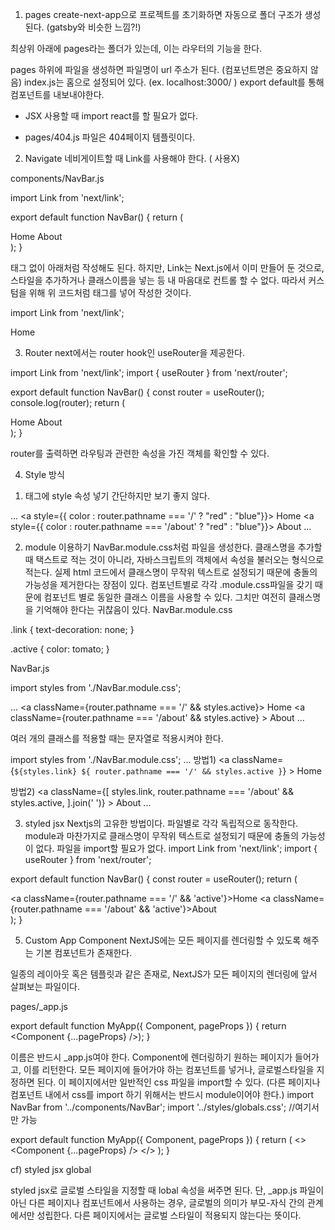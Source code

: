 1. pages
create-next-app으로 프로젝트를 초기화하면 자동으로 폴더 구조가 생성된다. (gatsby와 비슷한 느낌?!)

최상위 아래에 pages라는 폴더가 있는데, 이는 라우터의 기능을 한다. 

pages 하위에 파일을 생성하면 파일명이 url 주소가 된다. (컴포넌트명은 중요하지 않음)
index.js는 홈으로 설정되어 있다. (ex. localhost:3000/ )
export default를 통해 컴포넌트를 내보내야한다.
+ JSX 사용할 때 import react를 할 필요가 없다.

+ pages/404.js 파일은 404페이지 템플릿이다.

 

2. Navigate
네비게이트할 때 Link를 사용해야 한다. (<a> 사용X)

 

components/NavBar.js

import Link from 'next/link';

export default function NavBar() {
  return (
    <nav>
      <Link href='/'>
        <a>Home</a>
      </Link>
      <Link href='/about'>
        <a>About</a>
      </Link>
    </nav>
  );
}
 

<a> 태그 없이 아래처럼 작성해도 된다. 하지만, Link는 Next.js에서 이미 만들어 둔 것으로, 스타일을 추가하거나 클래스이름을 넣는 등 내 마음대로 컨트롤 할 수 없다. 따라서 커스텀을 위해 위 코드처럼 <a> 태그를 넣어 작성한 것이다. 

import Link from 'next/link';
<Link href='/'>Home</Link>
 

 

3. Router
next에서는 router hook인 useRouter을 제공한다.

import Link from 'next/link';
import { useRouter } from 'next/router';

export default function NavBar() {
  const router = useRouter();
  console.log(router);
  return (
    <nav>
      <Link href='/'>
        <a>Home</a>
      </Link>
      <Link href='/about'>
        <a>About</a>
      </Link>
    </nav>
  );
}
 

router를 출력하면 라우팅과 관련한 속성을 가진 객체를 확인할 수 있다.


 

 

4. Style 방식
1) 태그에 style 속성 넣기
간단하지만 보기 좋지 않다.

...
      <Link href='/'>
        <a style={{ color : router.pathname === '/' ? "red" : "blue"}}>
          Home
        </a>
      </Link>
      <Link href='/about'>
        <a style={{ color : router.pathname === '/about' ? "red" : "blue"}}>
          About
        </a>
      </Link>
...
 

2) module 이용하기
NavBar.module.css처럼 파일을 생성한다.
클래스명을 추가할 때 택스트로 적는 것이 아니라, 자바스크립트의 객체에서 속성을 불러오는 형식으로 적는다.
실제 html 코드에서 클래스명이 무작위 텍스트로 설정되기 때문에 충돌의 가능성을 제거한다는 장점이 있다.
컴포넌트별로 각각 .module.css파일을 갖기 때문에 컴포넌트 별로 동일한 클래스 이름을 사용할 수 있다.
그치만 여전히 클래스명을 기억해야 한다는 귀찮음이 있다.
NavBar.module.css

.link {
  text-decoration: none;
}

.active {
  color: tomato;
}
 

NavBar.js

import styles from './NavBar.module.css';

...
      <Link href='/'>
        <a className={router.pathname === '/' && styles.active}>
          Home
        </a>
      </Link>
      <Link href='/about'>
        <a
          className={router.pathname === '/about' && styles.active}
        >
          About
        </a>
      </Link>
...
 

여러 개의 클래스를 적용할 때는 문자열로 적용시켜야 한다.

import styles from './NavBar.module.css';
...
방법1)
      <Link href='/'>
        <a
          className={`${styles.link} ${
            router.pathname === '/' && styles.active
          }`}
        >
          Home
        </a>
      </Link>
      
방법2)
      <Link href='/about'>
        <a
          className={[
            styles.link,
            router.pathname === '/about' && styles.active,
          ].join(' ')}
        >
          About
        </a>
      </Link>
 ...
 

3) styled jsx
Nextjs의 고유한 방법이다.
파일별로 각각 독립적으로 동작한다.
module과 마찬가지로 클래스명이 무작위 텍스트로 설정되기 때문에 충돌의 가능성이 없다.
파일을 import할 필요가 없다.
import Link from 'next/link';
import { useRouter } from 'next/router';

export default function NavBar() {
  const router = useRouter();
  return (
    <nav>
      <Link href='/'>
        <a className={router.pathname === '/' && 'active'}>Home</a>
      </Link>
      <Link href='/about'>
        <a className={router.pathname === '/about' && 'active'}>About</a>
      </Link>
      <style jsx>{`
        nav {
          background-color: tomato;
        }
        a {
          text-decoration: none;
        }
        .active {
          color: yellow;
        }
      `}</style>
    </nav>
  );
}
 

 

5. Custom App Component
NextJS에는 모든 페이지를 렌더링할 수 있도록 해주는 기본 컴포넌트가 존재한다.

일종의 레이아웃 혹은 템플릿과 같은 존재로, NextJS가 모든 페이지의 렌더링에 앞서 살펴보는 파일이다.

 

pages/_app.js

export default function MyApp({ Component, pageProps }) {
  return <Component {...pageProps} />);
}
 

이름은 반드시 _app.js여야 한다. 
Component에 렌더링하기 원하는 페이지가 들어가고, 이를 리턴한다.
모든 페이지에 들어가야 하는 컴포넌트를 넣거나, 글로벌스타일을 지정하면 된다.
이 페이지에서만 일반적인 css 파일을 import할 수 있다. (다른 페이지나 컴포넌트 내에서 css를 import 하기 위해서는 반드시 module이어야 한다.)
import NavBar from '../components/NavBar';
import '../styles/globals.css'; //여기서만 가능

export default function MyApp({ Component, pageProps }) {
  return (
    <>
      <NavBar />
      <Component {...pageProps} />
      <style jsx gloabal>{`
        a {
          text-decoration: none;
        }
      `}</style>
    </>
  );
}
 

cf) styled jsx global

styled jsx로 글로벌 스타일을 지정할 때 lobal 속성을 써주면 된다. 단, _app.js 파일이 아닌 다른 페이지나 컴포넌트에서 사용하는 경우, 글로벌의 의미가 부모-자식 간의 관계에서만 성립한다. 다른 페이지에서는 글로벌 스타일이 적용되지 않는다는 뜻이다. 
